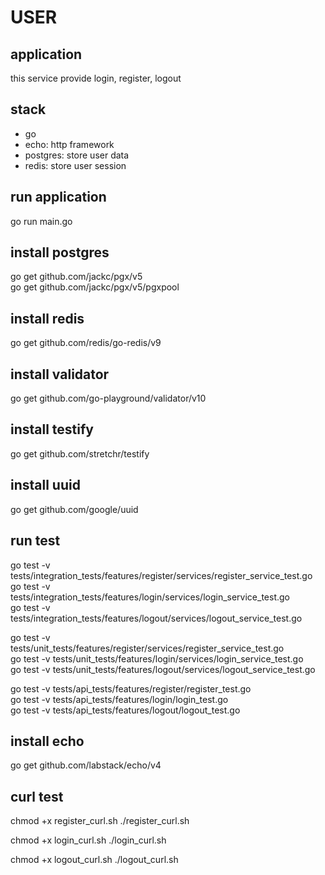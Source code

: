 # USER  

## application  
this service provide login, register, logout  

## stack  
- go  
- echo: http framework  
- postgres: store user data  
- redis: store user session  

## run application  
go run main.go  

## install postgres
go get github.com/jackc/pgx/v5  
go get github.com/jackc/pgx/v5/pgxpool  

## install redis
go get github.com/redis/go-redis/v9  

## install validator
go get github.com/go-playground/validator/v10  

## install testify
go get github.com/stretchr/testify  

## install uuid
go get github.com/google/uuid  

## run test
go test -v tests/integration_tests/features/register/services/register_service_test.go  
go test -v tests/integration_tests/features/login/services/login_service_test.go  
go test -v tests/integration_tests/features/logout/services/logout_service_test.go  

go test -v tests/unit_tests/features/register/services/register_service_test.go  
go test -v tests/unit_tests/features/login/services/login_service_test.go  
go test -v tests/unit_tests/features/logout/services/logout_service_test.go  

go test -v tests/api_tests/features/register/register_test.go  
go test -v tests/api_tests/features/login/login_test.go  
go test -v tests/api_tests/features/logout/logout_test.go   

## install echo
go get github.com/labstack/echo/v4  

## curl test
chmod +x register_curl.sh
./register_curl.sh

chmod +x login_curl.sh
./login_curl.sh

chmod +x logout_curl.sh
./logout_curl.sh